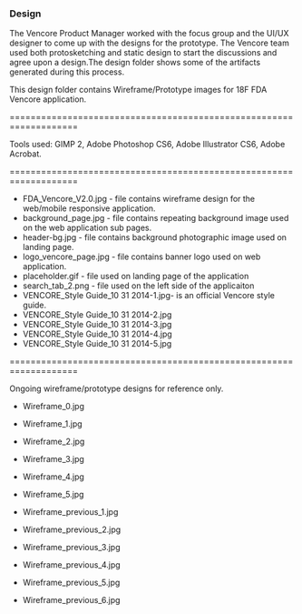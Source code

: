 ### Design  

The Vencore Product Manager worked with the focus group and the UI/UX designer to come up with the designs for the prototype. The Vencore team used both protosketching and static design to start the discussions and agree upon a design.The design folder shows some of the artifacts generated during this process. 

This design folder contains Wireframe/Prototype images for 18F FDA Vencore application.

===================================================================

Tools used: GIMP 2, Adobe Photoshop CS6, Adobe Illustrator CS6, Adobe Acrobat.

===================================================================

* FDA_Vencore_V2.0.jpg - file contains wireframe design for the web/mobile responsive application.
* background_page.jpg - file contains repeating background image used on the web application sub pages.
* header-bg.jpg - file contains background photographic image used on landing page.
* logo_vencore_page.jpg - file contains banner logo used on web application.
* placeholder.gif - file used on landing page of the application
* search_tab_2.png - file used on the left side of the applicaiton
* VENCORE_Style Guide_10 31 2014-1.jpg- is an official Vencore style guide.
* VENCORE_Style Guide_10 31 2014-2.jpg
* VENCORE_Style Guide_10 31 2014-3.jpg
* VENCORE_Style Guide_10 31 2014-4.jpg
* VENCORE_Style Guide_10 31 2014-5.jpg

===================================================================

Ongoing wireframe/prototype designs for reference only.

* Wireframe_0.jpg
* Wireframe_1.jpg
* Wireframe_2.jpg
* Wireframe_3.jpg
* Wireframe_4.jpg
* Wireframe_5.jpg

* Wireframe_previous_1.jpg
* Wireframe_previous_2.jpg
* Wireframe_previous_3.jpg
* Wireframe_previous_4.jpg
* Wireframe_previous_5.jpg
* Wireframe_previous_6.jpg
